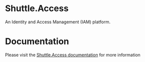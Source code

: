 # Shuttle.Access

An Identity and Access Management (IAM) platform.

# Documentation

Please visit the [Shuttle.Access documentation](https://www.pendel.co.za/shuttle-access/home.html) for more information

